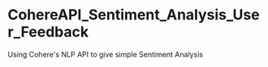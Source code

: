 # CohereAPI_Sentiment_Analysis_User_Feedback
 Using Cohere's NLP API to give simple Sentiment Analysis
